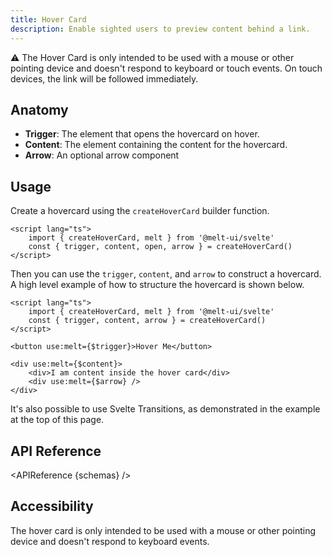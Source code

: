 ```yaml
---
title: Hover Card
description: Enable sighted users to preview content behind a link.
---
```


<script>
    import { KbdTable, APIReference, Callout } from '$docs/components'
    export let schemas
</script>

<Callout type="warning">

⚠️ The Hover Card is only intended to be used with a mouse or other pointing device and doesn't
respond to keyboard or touch events. On touch devices, the link will be followed immediately.

</Callout>

## Anatomy

- **Trigger**: The element that opens the hovercard on hover.
- **Content**: The element containing the content for the hovercard.
- **Arrow**: An optional arrow component

## Usage

Create a hovercard using the `createHoverCard` builder function.

```svelte {3}
<script lang="ts">
	import { createHoverCard, melt } from '@melt-ui/svelte'
	const { trigger, content, open, arrow } = createHoverCard()
</script>
```

Then you can use the `trigger`, `content`, and `arrow` to construct a hovercard. A high level
example of how to structure the hovercard is shown below.

```svelte
<script lang="ts">
	import { createHoverCard, melt } from '@melt-ui/svelte'
	const { trigger, content, arrow } = createHoverCard()
</script>

<button use:melt={$trigger}>Hover Me</button>

<div use:melt={$content}>
	<div>I am content inside the hover card</div>
	<div use:melt={$arrow} />
</div>
```

It's also possible to use Svelte Transitions, as demonstrated in the example at the top of this
page.

## API Reference

<APIReference {schemas} />

## Accessibility

The hover card is only intended to be used with a mouse or other pointing device and doesn't respond
to keyboard events.
